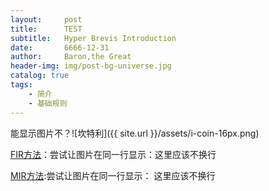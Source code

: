 ```yaml
---
layout:     post
title:      TEST
subtitle:   Hyper Brevis Introduction
date:       6666-12-31
author:     Baron,the Great
header-img: img/post-bg-universe.jpg
catalog: true
tags:
    - 简介
    - 基础规则
---
```




能显示图片不？![坎特利]({{ site.url }}/assets/i-coin-16px.png)

[FIR方法](https://alistapart.com/article/fir)：尝试让图片在同一行显示：<span style="width:16px;height:16px;background-image: url({{ site.url }}/assets/i-coin-16px.png)"><a href="#" style="display:none;">坎特利</a></span>这里应该不换行


[MIR方法](https://stuffandnonsense.co.uk/archives/examples/malarkey-method-example.html):尝试让图片在同一行显示：<span style="width: 16px; height: 15px; background: url({{ site.url }}/assets/i-coin-16px.png); text-indent: -9999px"> </a></span>这里应该不换行

